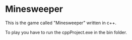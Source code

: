 # Minesweeper
This is the game called "Minesweeper" written in c++.

To play you have to run the cppProject.exe in the bin folder.
